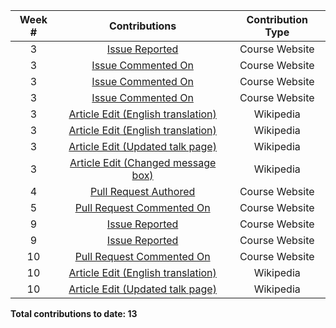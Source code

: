 | **Week #** |                                                          **Contributions**                                              | **Contribution Type** |
|:------:|:-------------------------------------------------------------------------------------------------------------------------------:|:-----------------:|
|    3   |                                [Issue Reported](https://github.com/joannakl/cs480_s18/issues/33)                                 |   Course Website  |
|    3   |                               [Issue Commented On](https://github.com/joannakl/cs480_s18/issues/2)                               |   Course Website  |
|    3   |                              [Issue Commented On](https://github.com/joannakl/cs480_s18/issues/11)                               |   Course Website  |
|    3   |                              [Issue Commented On](https://github.com/joannakl/cs480_s18/issues/27)                               |   Course Website  |
|    3   |   [Article Edit (English translation)](https://en.wikipedia.org/w/index.php?title=No_me_pidan_que_sonr%C3%ADa&oldid=825062845)   |     Wikipedia     |
|    3   |             [Article Edit (English translation)](https://en.wikipedia.org/w/index.php?title=Bibigon&oldid=825065373)             |     Wikipedia     |
|    3   | [Article Edit (Updated talk page)](https://en.wikipedia.org/w/index.php?title=Talk:No_me_pidan_que_sonr%C3%ADa&oldid=825154790)  |     Wikipedia     |
|    3   |   [Article Edit (Changed message box)](https://en.wikipedia.org/w/index.php?title=No_me_pidan_que_sonr%C3%ADa&oldid=825155554)   |     Wikipedia     |
|    4   |                              [Pull Request Authored](https://github.com/joannakl/cs480_s18/pull/60)                              |   Course Website  |
|    5   |                            [Pull Request Commented On](https://github.com/joannakl/cs480_s18/pull/71)                            |   Course Website  |
|    9   |                                [Issue Reported](https://github.com/joannakl/cs480_s18/issues/98)                                 |   Course Website  |
|    9   |                                [Issue Reported](https://github.com/joannakl/cs480_s18/issues/99)                                 |   Course Website  |
|   10   |                            [Pull Request Commented On](https://github.com/joannakl/cs480_s18/pull/103)                           |   Course Website  |
|   10   |[Article Edit (English translation)](https://en.wikipedia.org/w/index.php?title=L%27Autrichienne_(film)&diff=prev&oldid=834232322)|     Wikipedia     |
|   10   |[Article Edit (Updated talk page)](https://en.wikipedia.org/w/index.php?title=Talk:L%27Autrichienne_(film)&diff=834232689&oldid=771086479)|     Wikipedia     |

**Total contributions to date: 13**
